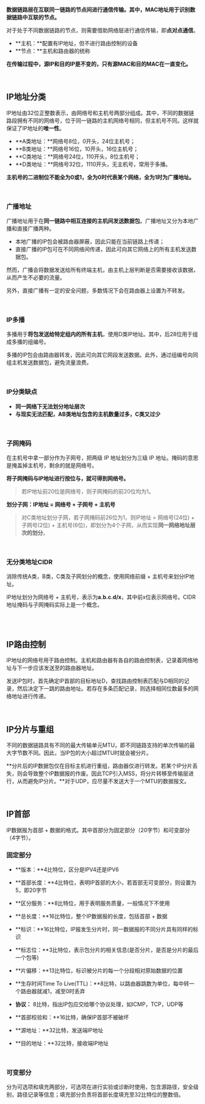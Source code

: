 **数据链路层在互联同一链路的节点间进行通信传输。其中，MAC地址用于识别数据链路中互联的节点。**

对于处于不同数据链路的节点，则需要借助网络层进行通信传输，即**点对点通信**。

- **主机：**配置有IP地址，但不进行路由控制的设备
- **节点：**主机和路由器的统称

**在传输过程中，源IP和目的IP是不变的，只有源MAC和目的MAC在一直变化。**

<br>

## IP地址分类

IP地址由32位正整数表示，由网络号和主机号两部分组成。其中，不同的数据链路段拥有不同的网络号，位于同一链路的主机网络号相同，但主机号不同。这样就保证了IP地址的**唯一性**。

- **A类地址：**网络号8位，0开头，24位主机号；
- **B类地址：**网络号16位，10开头，16位主机号；
- **C类地址：**网络号24位，110开头，8位主机号；
- **D类地址：**网络号32位，1110开头，无主机号，常用于多播。

**主机号的二进制位不能全为0或1，全为0时代表某个网络，全为1时为广播地址。**

<br>

### 广播地址

广播地址用于在**同一链路中相互连接的主机间发送数据包**。广播地址又分为本地广播和直接广播两种。

- 本地广播的IP包会被路由器屏蔽，因此只能在当前链路上传递；
- 直接广播的IP包可在不同网络间传递，因此可向其它网络上的所有主机发送数据包。

然而，广播会将数据发送给所有终端主机，由主机上层判断是否需要接收该数据，从而产生不必要的流量。

另外，直接广播有一定的安全问题，多数情况下会在路由器上设置为不转发。

<br>

### IP多播

多播用于**将包发送给特定组内的所有主机**，使用D类IP地址。其中，后28位用于组成多播的组编号。

多播的IP包会由路由器转发，因此可向其它网段发送数据。此外，通过组编号向同组主机发送数据包，避免流量浪费。

<br>

### IP分类缺点

- **同一网络下无法划分地址层次**
- **与现实无法匹配，AB类地址包含的主机数量过多，C类又过少**

<br>

### 子网掩码

在主机号中拿一部分作为子网号，把两级 IP 地址划分为三级 IP 地址。掩码的意思是掩盖掉主机号，剩余的就是网络号。

**将子网掩码与IP地址进行按位与，就可得到网络号。**

>  若IP地址前20位是网络号，则子网掩码的前20位均为1。

**划分子网：IP地址 = 网络号 + 子网号 + 主机号**

> 对C类地址划分子网，若子网掩码前26位为1，则IP地址 = 网络号(24位) + 子网号(2位) + 主机号(6位)，即划分为4个子网，从而实现**同一网络地址层次的划分**。

<br>

### 无分类地址CIDR

消除传统A类，B类，C类及子网划分的概念，使用网络前缀 + 主机号来划分IP地址。

IP地址划分为网络号 + 主机号，表示为**a.b.c.d/x**，其中前x位表示网络号。CIDR地址掩码与子网掩码实际上是一个概念。

<br>

<br>

## IP路由控制

IP地址的网络号用于路由控制。主机和路由器有各自的路由控制表，记录着网络地址与下一步应该发送至的路由器地址。

发送IP包时，首先确定IP首部的目标地址D，查找路由控制表匹配与D相同的记录，然后决定下一跳的路由地址。若存在多条匹配记录，则选择相同位数最多的网络地址进行传递。

<br>

## IP分片与重组

不同的数据链路具有不同的最大传输单元MTU，即不同链路支持的单次传输的最大字节数不同。因此，当IP包的大小超过MTU时就会被分片。

**分片后的IP数据包仅在目标主机进行重组，路由器仅进行转发。若某个IP分片丢失，则会导致整个IP数据报的作废。因此TCP引入MSS，将分片转移至传输层进行，从而避免IP分片。**对于UDP，应尽量不发送大于一个MTU的数据报文。

<br>

## IP首部

IP数据报为首部 + 数据的格式。其中首部分为固定部分（20字节）和可变部分（4字节）。

### 固定部分

- **版本：**4比特位，区分是IPV4还是IPV6

- **首部长度：**4比特位，表明IP首部的大小，若首部无可变部分，则设置为5，即20字节

- **区分服务：**8比特位，用于表明服务质量，一般情况下不使用

- **总长度：**16比特位，整个IP数据报的长度，包括首部 + 数据

  

- **标识：**16比特位，IP报发生分片时，同一数据报的不同分片具有同样的标识

- **标志位：**3比特位，表示包分片的相关信息(是否分片，是否是分片的最后一个包等)

- **片偏移：**13比特位，标识被分片的每一个分段相对原始数据的位置

  

- **生存时间Time To Live(TTL)：**8比特，以路由器跳数为单位，每中转一个路由器就减1，减至0时丢弃

- **协议：** 8比特，指出IP包应交给哪个协议处理，如ICMP，TCP，UDP等

- **首部校验和：**16比特，确保IP首部不被破坏

  

- **源地址：**32比特，发送端IP地址

- **目的地址：**32比特，接收端IP地址

<br>

### 可变部分

分为可选项和填充两部分，可选项在进行实验或诊断时使用，包含源路径，安全级别，路径记录等信息；填充部分负责将首部长度填充至32比特位的整数倍。